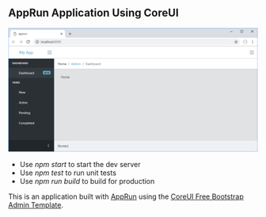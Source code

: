 ## AppRun Application Using CoreUI

![Screenshot](screen.png)

* Use _npm start_ to start the dev server
* Use _npm test_ to run unit tests
* Use _npm run build_ to build for production

This is an application built with [AppRun](https://github.com/yysun/apprun) using the
[CoreUI Free Bootstrap Admin Template](https://github.com/coreui/coreui-free-bootstrap-admin-template).